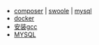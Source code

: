 
* [composer](composer/composer.md) | [swoole](php/extension.md) | [mysql](mysql/mysql.md)
* [docker](docker/docker.md)
* [安装gcc](gcc)
* [MYSQL](mysql/mysql.md)